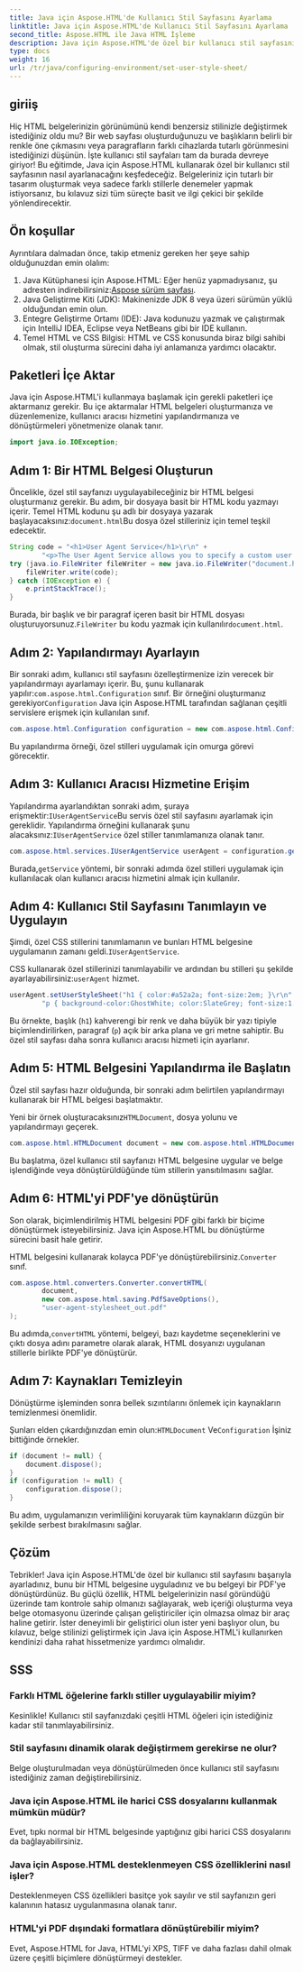 ```yaml
---
title: Java için Aspose.HTML'de Kullanıcı Stil Sayfasını Ayarlama
linktitle: Java için Aspose.HTML'de Kullanıcı Stil Sayfasını Ayarlama
second_title: Aspose.HTML ile Java HTML İşleme
description: Java için Aspose.HTML'de özel bir kullanıcı stil sayfasının nasıl ayarlanacağını, belge stilinizi nasıl geliştireceğinizi ve HTML'yi PDF'ye nasıl kolaylıkla dönüştüreceğinizi öğrenin.
type: docs
weight: 16
url: /tr/java/configuring-environment/set-user-style-sheet/
---
```

## giriiş
Hiç HTML belgelerinizin görünümünü kendi benzersiz stilinizle değiştirmek istediğiniz oldu mu? Bir web sayfası oluşturduğunuzu ve başlıkların belirli bir renkle öne çıkmasını veya paragrafların farklı cihazlarda tutarlı görünmesini istediğinizi düşünün. İşte kullanıcı stil sayfaları tam da burada devreye giriyor! Bu eğitimde, Java için Aspose.HTML kullanarak özel bir kullanıcı stil sayfasının nasıl ayarlanacağını keşfedeceğiz. Belgeleriniz için tutarlı bir tasarım oluşturmak veya sadece farklı stillerle denemeler yapmak istiyorsanız, bu kılavuz sizi tüm süreçte basit ve ilgi çekici bir şekilde yönlendirecektir.
## Ön koşullar
Ayrıntılara dalmadan önce, takip etmeniz gereken her şeye sahip olduğunuzdan emin olalım:
1.  Java Kütüphanesi için Aspose.HTML: Eğer henüz yapmadıysanız, şu adresten indirebilirsiniz:[Aspose sürüm sayfası](https://releases.aspose.com/html/java/).
2. Java Geliştirme Kiti (JDK): Makinenizde JDK 8 veya üzeri sürümün yüklü olduğundan emin olun.
3. Entegre Geliştirme Ortamı (IDE): Java kodunuzu yazmak ve çalıştırmak için IntelliJ IDEA, Eclipse veya NetBeans gibi bir IDE kullanın.
4. Temel HTML ve CSS Bilgisi: HTML ve CSS konusunda biraz bilgi sahibi olmak, stil oluşturma sürecini daha iyi anlamanıza yardımcı olacaktır.

## Paketleri İçe Aktar
Java için Aspose.HTML'i kullanmaya başlamak için gerekli paketleri içe aktarmanız gerekir. Bu içe aktarmalar HTML belgeleri oluşturmanıza ve düzenlemenize, kullanıcı aracısı hizmetini yapılandırmanıza ve dönüştürmeleri yönetmenize olanak tanır.
```java
import java.io.IOException;
```
## Adım 1: Bir HTML Belgesi Oluşturun
Öncelikle, özel stil sayfanızı uygulayabileceğiniz bir HTML belgesi oluşturmanız gerekir. Bu adım, bir dosyaya basit bir HTML kodu yazmayı içerir.
 Temel HTML kodunu şu adlı bir dosyaya yazarak başlayacaksınız:`document.html`Bu dosya özel stilleriniz için temel teşkil edecektir.
```java
String code = "<h1>User Agent Service</h1>\r\n" +
        "<p>The User Agent Service allows you to specify a custom user stylesheet, a primary character set for the document, language, and fonts settings.</p>\r\n";
try (java.io.FileWriter fileWriter = new java.io.FileWriter("document.html")) {
    fileWriter.write(code);
} catch (IOException e) {
    e.printStackTrace();
}
```
 Burada, bir başlık ve bir paragraf içeren basit bir HTML dosyası oluşturuyorsunuz.`FileWriter` bu kodu yazmak için kullanılır`document.html`.
## Adım 2: Yapılandırmayı Ayarlayın
Bir sonraki adım, kullanıcı stil sayfasını özelleştirmenize izin verecek bir yapılandırmayı ayarlamayı içerir. Bu, şunu kullanarak yapılır:`com.aspose.html.Configuration` sınıf.
 Bir örneğini oluşturmanız gerekiyor`Configuration` Java için Aspose.HTML tarafından sağlanan çeşitli servislere erişmek için kullanılan sınıf.
```java
com.aspose.html.Configuration configuration = new com.aspose.html.Configuration();
```
Bu yapılandırma örneği, özel stilleri uygulamak için omurga görevi görecektir.
## Adım 3: Kullanıcı Aracısı Hizmetine Erişim
 Yapılandırma ayarlandıktan sonraki adım, şuraya erişmektir:`IUserAgentService`Bu servis özel stil sayfasını ayarlamak için gereklidir.
 Yapılandırma örneğini kullanarak şunu alacaksınız:`IUserAgentService` özel stiller tanımlamanıza olanak tanır.
```java
com.aspose.html.services.IUserAgentService userAgent = configuration.getService(com.aspose.html.services.IUserAgentService.class);
```
 Burada,`getService` yöntemi, bir sonraki adımda özel stilleri uygulamak için kullanılacak olan kullanıcı aracısı hizmetini almak için kullanılır.
## Adım 4: Kullanıcı Stil Sayfasını Tanımlayın ve Uygulayın
 Şimdi, özel CSS stillerini tanımlamanın ve bunları HTML belgesine uygulamanın zamanı geldi.`IUserAgentService`.

CSS kullanarak özel stillerinizi tanımlayabilir ve ardından bu stilleri şu şekilde ayarlayabilirsiniz:`userAgent` hizmet.
```java
userAgent.setUserStyleSheet("h1 { color:#a52a2a; font-size:2em; }\r\n" +
        "p { background-color:GhostWhite; color:SlateGrey; font-size:1.2em; }\r\n");
```
Bu örnekte, başlık (`h1`) kahverengi bir renk ve daha büyük bir yazı tipiyle biçimlendirilirken, paragraf (`p`) açık bir arka plana ve gri metne sahiptir. Bu özel stil sayfası daha sonra kullanıcı aracısı hizmeti için ayarlanır.
## Adım 5: HTML Belgesini Yapılandırma ile Başlatın
Özel stil sayfası hazır olduğunda, bir sonraki adım belirtilen yapılandırmayı kullanarak bir HTML belgesi başlatmaktır.

 Yeni bir örnek oluşturacaksınız`HTMLDocument`, dosya yolunu ve yapılandırmayı geçerek.
```java
com.aspose.html.HTMLDocument document = new com.aspose.html.HTMLDocument("document.html", configuration);
```
Bu başlatma, özel kullanıcı stil sayfanızı HTML belgesine uygular ve belge işlendiğinde veya dönüştürüldüğünde tüm stillerin yansıtılmasını sağlar.
## Adım 6: HTML'yi PDF'ye dönüştürün
Son olarak, biçimlendirilmiş HTML belgesini PDF gibi farklı bir biçime dönüştürmek isteyebilirsiniz. Java için Aspose.HTML bu dönüştürme sürecini basit hale getirir.

HTML belgesini kullanarak kolayca PDF'ye dönüştürebilirsiniz.`Converter` sınıf.
```java
com.aspose.html.converters.Converter.convertHTML(
        document,
        new com.aspose.html.saving.PdfSaveOptions(),
        "user-agent-stylesheet_out.pdf"
);
```
 Bu adımda,`convertHTML` yöntemi, belgeyi, bazı kaydetme seçeneklerini ve çıktı dosya adını parametre olarak alarak, HTML dosyanızı uygulanan stillerle birlikte PDF'ye dönüştürür.
## Adım 7: Kaynakları Temizleyin
Dönüştürme işleminden sonra bellek sızıntılarını önlemek için kaynakların temizlenmesi önemlidir.

 Şunları elden çıkardığınızdan emin olun:`HTMLDocument` Ve`Configuration` İşiniz bittiğinde örnekler.
```java
if (document != null) {
    document.dispose();
}
if (configuration != null) {
    configuration.dispose();
}
```
Bu adım, uygulamanızın verimliliğini koruyarak tüm kaynakların düzgün bir şekilde serbest bırakılmasını sağlar.

## Çözüm
Tebrikler! Java için Aspose.HTML'de özel bir kullanıcı stil sayfasını başarıyla ayarladınız, bunu bir HTML belgesine uyguladınız ve bu belgeyi bir PDF'ye dönüştürdünüz. Bu güçlü özellik, HTML belgelerinizin nasıl göründüğü üzerinde tam kontrole sahip olmanızı sağlayarak, web içeriği oluşturma veya belge otomasyonu üzerinde çalışan geliştiriciler için olmazsa olmaz bir araç haline getirir. İster deneyimli bir geliştirici olun ister yeni başlıyor olun, bu kılavuz, belge stilinizi geliştirmek için Java için Aspose.HTML'i kullanırken kendinizi daha rahat hissetmenize yardımcı olmalıdır.
## SSS
### Farklı HTML öğelerine farklı stiller uygulayabilir miyim?  
Kesinlikle! Kullanıcı stil sayfanızdaki çeşitli HTML öğeleri için istediğiniz kadar stil tanımlayabilirsiniz.
### Stil sayfasını dinamik olarak değiştirmem gerekirse ne olur?  
Belge oluşturulmadan veya dönüştürülmeden önce kullanıcı stil sayfasını istediğiniz zaman değiştirebilirsiniz.
### Java için Aspose.HTML ile harici CSS dosyalarını kullanmak mümkün müdür?  
Evet, tıpkı normal bir HTML belgesinde yaptığınız gibi harici CSS dosyalarını da bağlayabilirsiniz.
### Java için Aspose.HTML desteklenmeyen CSS özelliklerini nasıl işler?  
Desteklenmeyen CSS özellikleri basitçe yok sayılır ve stil sayfanızın geri kalanının hatasız uygulanmasına olanak tanır.
### HTML'yi PDF dışındaki formatlara dönüştürebilir miyim?  
Evet, Aspose.HTML for Java, HTML'yi XPS, TIFF ve daha fazlası dahil olmak üzere çeşitli biçimlere dönüştürmeyi destekler.